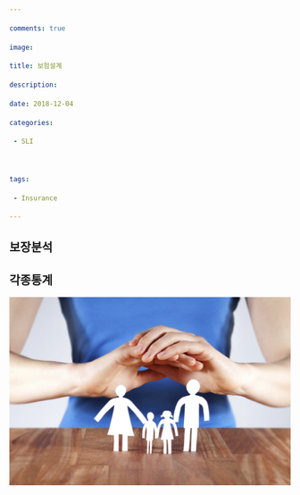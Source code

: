 ```yaml
---

comments: true

image:

title: 보험설계

description:

date: 2018-12-04

categories:

 - SLI



tags:

 - Insurance

---
```




## 보장분석



## 각종통계



<img src="/images/fulls/보장분석.png" class="fit image">